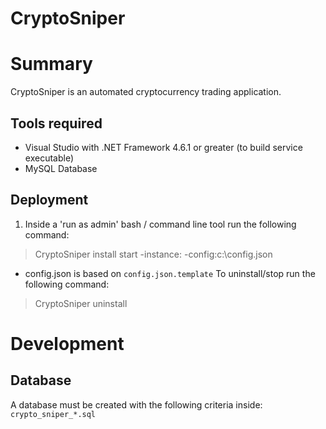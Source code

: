 # CryptoSniper

# Summary
CryptoSniper is an automated cryptocurrency trading application. 

## Tools required 
- Visual Studio with .NET Framework 4.6.1 or greater (to build service executable)
- MySQL Database

## Deployment
1. Inside a 'run as admin' bash / command line tool run the following command:
> CryptoSniper install start -instance: -config:c:\config.json
- config.json is based on `config.json.template`
To uninstall/stop run the following command:
> CryptoSniper uninstall

# Development

## Database
A database must be created with the following criteria inside:
`crypto_sniper_*.sql`